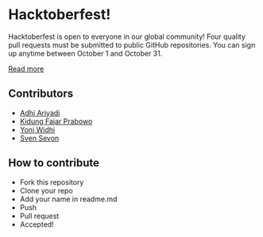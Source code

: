 # Hacktoberfest!

Hacktoberfest is open to everyone in our global community! Four quality pull requests must be submitted to public GitHub repositories. You can sign up anytime between October 1 and October 31.

[Read more](https://hacktoberfest.digitalocean.com/faq/)

## Contributors

- [Adhi Ariyadi](https://github.com/adhiariyadi)
- [Kidung Fajar Prabowo](https://github.com/kfajarbowo)
- [Yoni Widhi](https://github.com/NichiNect)
- [Sven Sevon](https://github.com/5E7EN)


## How to contribute

- Fork this repository
- Clone your repo
- Add your name in readme.md
- Push
- Pull request
- Accepted!
